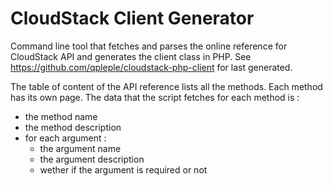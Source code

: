 CloudStack Client Generator
===========================

Command line tool that fetches and parses the online reference for CloudStack API and generates the client class in PHP. See https://github.com/qpleple/cloudstack-php-client for last generated.

The table of content of the API reference lists all the methods. Each method has its own page. The data that the script fetches for each method is :

* the method name
* the method description
* for each argument :
  * the argument name
  * the argument description
  * wether if the argument is required or not